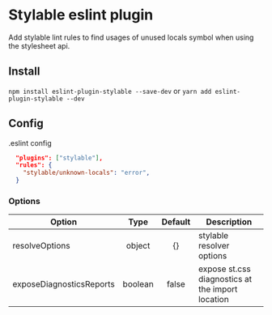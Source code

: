 # Stylable eslint plugin

Add stylable lint rules to find usages of unused locals symbol when using the stylesheet api.

## Install

`npm install eslint-plugin-stylable --save-dev`
or
`yarn add eslint-plugin-stylable --dev`

## Config

.eslint config

```json
  "plugins": ["stylable"],
  "rules": {
    "stylable/unknown-locals": "error",
  }
```

### Options

| Option	| Type  | Default | Description |
|-----------|:-----:|:-------:|-------------|
| resolveOptions | object | {} | stylable resolver options |
| exposeDiagnosticsReports | boolean | false | expose st.css diagnostics at the import location |
